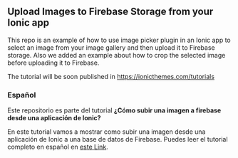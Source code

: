 ## Upload Images to Firebase Storage from your Ionic app
This repo is an example of how to use image picker plugin in an Ionic app to select an image from your image gallery and then upload it to Firebase storage.
Also we added an example about how to crop the selected image before uploading it to Firebase.

The tutorial will be soon published in https://ionicthemes.com/tutorials


### Español
Este repositorio es parte del tutorial **¿Cómo subir una imagen a firebase desde una aplicación de Ionic?**

En este tutorial vamos a mostrar como subir una imagen desde una aplicación de Ionic a una base de datos de Firebase.
Puedes leer el tutorial completo en español en [este Link](https://medium.com/learn-ionic-framework/c%C3%B3mo-subir-una-imagen-a-firebase-desde-una-aplicaci%C3%B3n-de-ionic-77b93f9d383b).
